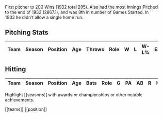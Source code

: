 First pitcher to 200 Wins (1932 total 205). Also had the most Innings Pitched to the end of 1932 (2867.1), and was 8th in number of Games Started. In 1933 he didn't allow a single home run.

## Pitching Stats

| Team       | Season | Position | Age | Throws | Role | W | L | W-L% | ERA | G | GS | GF | CG | SHO | SV | IP | H | R | ER | HR | BB | IBB | SO | HBP | BK | WP | BF | WHIP | H9 | HR9 | BB9 | SO9 | SO/W | Notes |
|------------|--------|----------|-----|----|----|----|----|----|----|----|----|----|----|----|----|----|----|----|----|----|----|----|----|----|----|----|----|----|----|----|----|----|----|---|


## Hitting

| Team | Season | Position | Age | Bats | Role | G | PA | AB | R | H | 2B | 3B | HR | RBI | SB | CS | BB | SO | BA | OBP | SLG | OPS | TB | GDP | HBP | SH | SF | IBB | Innings | PO | A | E | DP | Fld% | RF/G | PB | SB | CS | CS% | Notes |
|-----|-------|---------|----|---|----|---|----|----|---|----|----|----|----|----|----|----|----|----|----|----|----|----|----|----|----|----|----|----|----|----|----|----|----|----|----|---:|---:|----:|----:|----|

Highlight [[seasons]] with awards or championships or other notable achievements.

[[teams]] [[position]]